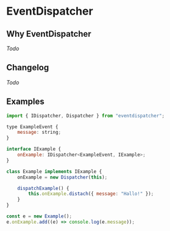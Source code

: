 # EventDispatcher

## Why EventDispatcher
*Todo*

## Changelog
*Todo*

## Examples
```Javascript
import { IDispatcher, Dispatcher } from "eventdispatcher";

type ExampleEvent {
    message: string;
}

interface IExample {
    onExample: IDispatcher<ExampleEvent, IExample>;
}

class Example implements IExample {
    onExample = new Dispatcher(this);

    dispatchExample() {
        this.onExample.distach({ message: "Hallo!" });
    }
}

const e = new Example();
e.onExample.add((e) => console.log(e.message));
```